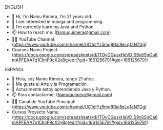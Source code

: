 ENGLISH
- 👋 Hi, I'm Namu Kimera, I'm 21 years old.
- 👀 I am interested in manga and programming.
- 🌱 I’m currently learning Java and Python.
- 📫 How to reach me: (Namuquimera@gmail.com)
- 🧑‍🏫 YouTube Channel: (https://www.youtube.com/channel/UC1dlYz5mq8Rai8eLq1aN7Gg)
- Courses Namu Project: (https://docs.google.com/spreadsheets/d/1TOyDGusxHeVDIS9x8SpOa6mAPFEAA7q1CImF9cX2yBg/edit?gid=1661256791#gid=1661256791)

ESPAÑOL
- 👋 Hola, soy Namu Kimera, tengo 21 años.
- 👀 Me gusta el Arte y la Programación.
- 🌱 Actualmente estoy aprendiendo Java y Python.
- 📫 Para contactarme: (Namuquimera@gmail.com)
- 🧑‍🏫 Canal de YouTube Principal: (https://www.youtube.com/channel/UC1dlYz5mq8Rai8eLq1aN7Gg)
- Cursos Proyecto Namu: (https://docs.google.com/spreadsheets/d/1TOyDGusxHeVDIS9x8SpOa6mAPFEAA7q1CImF9cX2yBg/edit?gid=1661256791#gid=1661256791)


<!---
NamuQuimera/NamuQuimera is a ✨ special ✨ repository because its `README.md` (this file) appears on your GitHub profile.
You can click the Preview link to take a look at your changes.
--->
